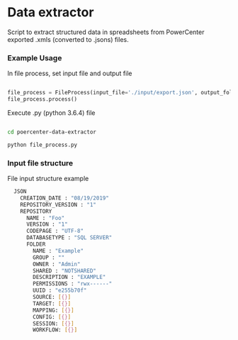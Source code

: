 # Data extractor

Script to extract structured data in spreadsheets from PowerCenter exported .xmls (converted to .jsons) files.


### Example Usage

In file process, set input file and output file

```python

file_process = FileProcess(input_file='./input/export.json', output_folder='./output/')
file_process.process()

```

Execute .py (python 3.6.4) file

```sh

cd poercenter-data-extractor

python file_process.py

```

### Input file structure

File input structure example

```sh
  JSON
    CREATION_DATE : "08/19/2019"
    REPOSITORY_VERSION : "1"
    REPOSITORY
      NAME : "Foo"
      VERSION : "1"
      CODEPAGE : "UTF-8"
      DATABASETYPE : "SQL SERVER"
      FOLDER
        NAME : "Example"
        GROUP : ""
        OWNER : "Admin"
        SHARED : "NOTSHARED"
        DESCRIPTION : "EXAMPLE"
        PERMISSIONS : "rwx------"
        UUID : "e255b70f"
        SOURCE: [{}]
        TARGET: [{}]
        MAPPING: [{}]
        CONFIG: [{}]
        SESSION: [{}]
        WORKFLOW: [{}]
```
